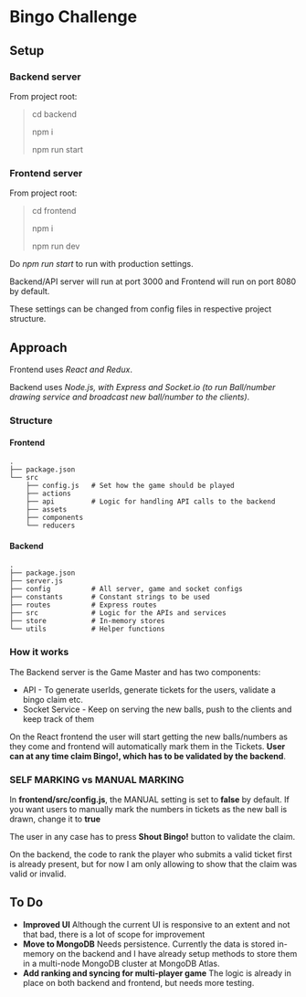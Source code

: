 # Bingo Challenge

## Setup

### Backend server

From project root:

> cd backend
>
> npm i
>
> npm run start

### Frontend server

From project root:

> cd frontend
>
> npm i
>
> npm run dev

Do *npm run start* to run with production settings.

Backend/API server will run at port 3000 and Frontend will run on port 8080 by default.

These settings can be changed from config files in respective project structure.

## Approach

Frontend uses *React and Redux*.

Backend uses *Node.js, with Express and Socket.io (to run Ball/number drawing service and broadcast new ball/number to the clients)*.

### Structure

#### Frontend

    .
    ├── package.json
    └── src
        ├── config.js   # Set how the game should be played
        ├── actions
        ├── api         # Logic for handling API calls to the backend
        ├── assets
        ├── components
        └── reducers

#### Backend

    .
    ├── package.json
    ├── server.js
    ├── config          # All server, game and socket configs
    ├── constants       # Constant strings to be used
    ├── routes          # Express routes
    ├── src             # Logic for the APIs and services
    ├── store           # In-memory stores
    └── utils           # Helper functions

### How it works

The Backend server is the Game Master and has two components:

* API - To generate userIds, generate tickets for the users, validate a bingo claim etc.
* Socket Service - Keep on serving the new balls, push to the clients and keep track of them

On the React frontend the user will start getting the new balls/numbers as they come and frontend will automatically mark them in the Tickets. **User can at any time claim Bingo!, which has to be validated by the backend**.

### SELF MARKING vs MANUAL MARKING

In **frontend/src/config.js**, the MANUAL setting is set to **false** by default. If you want users to manually mark the numbers in tickets as the new ball is drawn, change it to **true**

The user in any case has to press **Shout Bingo!** button to validate the claim.

On the backend, the code to rank the player who submits a valid ticket first is already present, but for now I am only allowing to show that the claim was valid or invalid.

## To Do

* **Improved UI** Although the current UI is responsive to an extent and not that bad, there is a lot of scope for improvement
* **Move to MongoDB** Needs persistence. Currently the data is stored in-memory on the backend and I have already setup methods to store them in a multi-node MongoDB cluster at MongoDB Atlas.
* **Add ranking and syncing for multi-player game** The logic is already in place on both backend and frontend, but needs more testing.